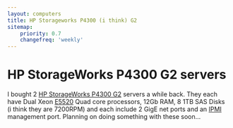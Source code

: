 ```yaml
---
layout: computers
title: HP Storageworks P4300 (i think) G2
sitemap:
    priority: 0.7
    changefreq: 'weekly'
---
```

# HP StorageWorks P4300 G2 servers

I bought 2 [HP StorageWorks P4300 G2][1] servers a while back. They each have Dual Xeon [E5520][2] Quad core processors, 12Gb RAM, 8 1TB SAS Disks (i think they are 7200RPM) and each include 2 GigE net ports and an [IPMI][3] management port. Planning on doing something with these soon...

[1]:https://h10057.www1.hp.com/ecomcat/hpcatalog/specs/provisioner/99/BK716A.htm
[2]:http://ark.intel.com/products/40200/Intel-Xeon-Processor-E5520-8M-Cache-2_26-GHz-5_86-GTs-Intel-QPI
[3]:https://en.wikipedia.org/wiki/Intelligent_Platform_Management_Interface